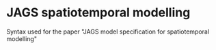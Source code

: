 # JAGS spatiotemporal modelling

Syntax used for the paper "JAGS model specification for spatiotemporal modelling"
